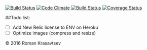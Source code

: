 [![Build Status](https://travis-ci.org/RomanKrasavtsev/DailyWords.svg?branch=master)](https://travis-ci.org/RomanKrasavtsev/DailyWords)
[![Code Climate](https://codeclimate.com/github/RomanKrasavtsev/DailyWords/badges/gpa.svg)](https://codeclimate.com/github/RomanKrasavtsev/DailyWords)
[![Build Status](https://travis-ci.org/RomanKrasavtsev/DailyWords.svg?branch=master)](https://travis-ci.org/RomanKrasavtsev/DailyWords)
[![Coverage Status](https://coveralls.io/repos/github/RomanKrasavtsev/DailyWords/badge.svg?branch=master)](https://coveralls.io/github/RomanKrasavtsev/DailyWords?branch=master)

##Todo list:
  - [ ] Add New Relic license to ENV on Heroku
  - [ ] Optimize images (compress and resize)

© 2016 Roman Krasavtsev
